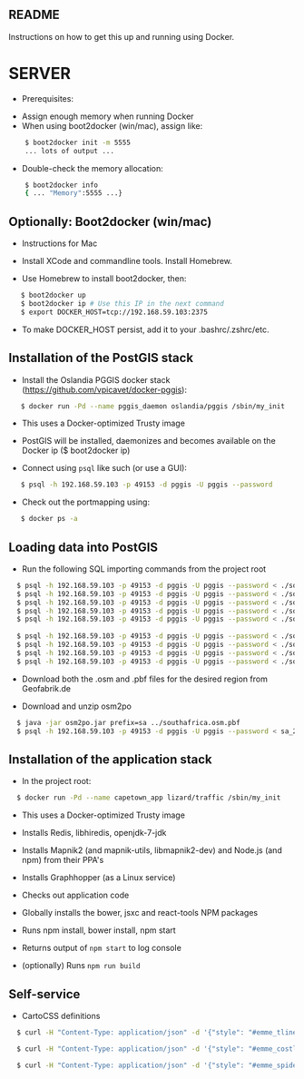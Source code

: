 README
------

Instructions on how to get this up and running using Docker.


SERVER
======

 * Prerequisites:

  - Assign enough memory when running Docker
  - When using boot2docker (win/mac), assign like:

```bash
    $ boot2docker init -m 5555
    ... lots of output ...
```

  - Double-check the memory allocation:

```bash
    $ boot2docker info
    { ... "Memory":5555 ...}
```

Optionally: Boot2docker (win/mac)
---------------------------------
 
 * Instructions for Mac

 * Install XCode and commandline tools. Install Homebrew.

 * Use Homebrew to install boot2docker, then:

```bash
   $ boot2docker up
   $ boot2docker ip # Use this IP in the next command
   $ export DOCKER_HOST=tcp://192.168.59.103:2375
```

  * To make DOCKER_HOST persist, add it to your .bashrc/.zshrc/etc.


Installation of the PostGIS stack
---------------------------------

 * Install the Oslandia PGGIS docker stack (https://github.com/vpicavet/docker-pggis):

```bash
   $ docker run -Pd --name pggis_daemon oslandia/pggis /sbin/my_init
```

 * This uses a Docker-optimized Trusty image

 * PostGIS will be installed, daemonizes and becomes available on the Docker ip ($ boot2docker ip)

 * Connect using `psql` like such (or use a GUI):

```bash
   $ psql -h 192.168.59.103 -p 49153 -d pggis -U pggis --password
```

 * Check out the portmapping using:

```bash
   $ docker ps -a
```


Loading data into PostGIS
-------------------------

 * Run the following SQL importing commands from the project root

```bash
  $ psql -h 192.168.59.103 -p 49153 -d pggis -U pggis --password < ./sql/emme_links3857.sql
  $ psql -h 192.168.59.103 -p 49153 -d pggis -U pggis --password < ./sql/emme_tlines3857.sql
  $ psql -h 192.168.59.103 -p 49153 -d pggis -U pggis --password < ./sql/emme_nodes3857.sql
  $ psql -h 192.168.59.103 -p 49153 -d pggis -U pggis --password < ./sql/emme_tz2013_3857.sql
  $ psql -h 192.168.59.103 -p 49153 -d pggis -U pggis --password < ./sql/emme_veh.sql
  
  $ psql -h 192.168.59.103 -p 49153 -d pggis -U pggis --password < ./sql/emme_costliest.sql
  $ psql -h 192.168.59.103 -p 49153 -d pggis -U pggis --password < ./sql/emme_spider.sql
  $ psql -h 192.168.59.103 -p 49153 -d pggis -U pggis --password < ./sql/create_polygons_table.sql
  $ psql -h 192.168.59.103 -p 49153 -d pggis -U pggis --password < ./sql/create_sessions_table.sql
```

 * Download both the .osm and .pbf files for the desired region from Geofabrik.de

 * Download and unzip osm2po

```bash 
  $ java -jar osm2po.jar prefix=sa ../southafrica.osm.pbf
  $ psql -h 192.168.59.103 -p 49153 -d pggis -U pggis --password < sa_2po_4pgr.sql
```

 Installation of the application stack
 -------------------------------------

 * In the project root:

```bash
  $ docker run -Pd --name capetown_app lizard/traffic /sbin/my_init
```

 * This uses a Docker-optimized Trusty image

 * Installs Redis, libhiredis, openjdk-7-jdk

 * Installs Mapnik2 (and mapnik-utils, libmapnik2-dev) and Node.js (and npm) from their PPA's

 * Installs Graphhopper (as a Linux service)

 * Checks out application code

 * Globally installs the bower, jsxc and react-tools NPM packages

 * Runs npm install, bower install, npm start

 * Returns output of `npm start` to log console

 * (optionally) Runs `npm run build`


 Self-service
 ------------

 * CartoCSS definitions

```bash
  $ curl -H "Content-Type: application/json" -d '{"style": "#emme_tlines3857 {line-width: 2;line-opacity:0.7;line-color:#000000;}"}' http://[ip]:8080/database/pggis/table/emme_tlines3857/style

  $ curl -H "Content-Type: application/json" -d '{"style": "#emme_costliest {line-width: 2;line-opacity:0.7;line-color:#ff0000;}"}' http://192.168.59.103:8080/database/pggis/table/emme_costliest/style

  $ curl -H "Content-Type: application/json" -d '{"style": "#emme_spider {line-width: 0.5;line-opacity:0.5;line-color:#551a8b;}"}' http://192.168.59.103:8080/database/pggis/table/emme_spider/style
```

